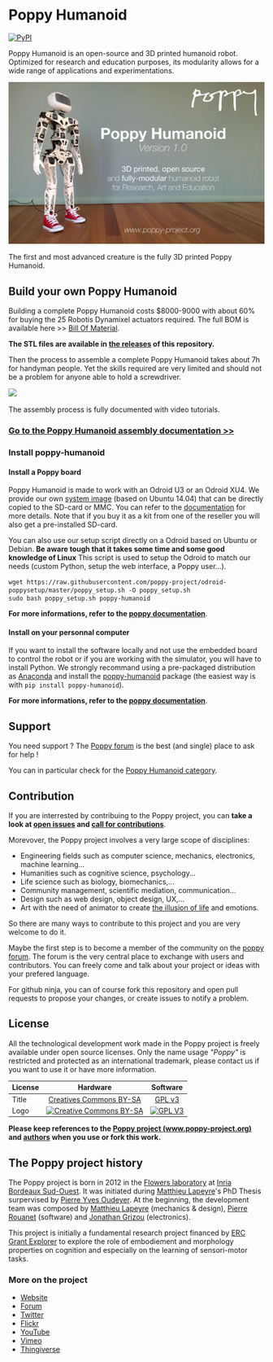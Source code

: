 Poppy Humanoid
===================
[![PyPI](https://img.shields.io/pypi/v/poppy-humanoid.svg)](https://pypi.python.org/pypi/poppy-humanoid/)

Poppy Humanoid is an open-source and 3D printed humanoid robot. Optimized for research and education purposes, its modularity allows for a wide range of applications and experimentations.

![Trunk Assembled](doc/img/poppy-humanoid-github.jpg)

The first and most advanced creature is the fully 3D printed Poppy Humanoid.


## Build your own Poppy Humanoid

Building a complete Poppy Humanoid costs $8000-9000 with about 60% for buying the 25 Robotis Dynamixel actuators required. The full BOM is available here >> [Bill Of Material](hardware/doc/BOM.md).

**The STL files are available in [the releases](https://github.com/poppy-project/poppy-humanoid/releases) of this repository.**

Then the process to assemble a complete Poppy Humanoid takes about 7h for  handyman people. Yet the skills required are very limited and should not be a problem for anyone able to hold a screwdriver.

[![](https://farm9.staticflickr.com/8641/16415558386_8b3ae1c21e_z_d.jpg)](hardware/doc/Poppy_Humanoid_assembly_instructions.md)

The assembly process is fully documented with video tutorials.
### [Go to the Poppy Humanoid assembly documentation >>](hardware/doc/Poppy_Humanoid_assembly_instructions.md)

### Install poppy-humanoid
#### Install a Poppy board
Poppy Humanoid is made to work with an Odroid U3 or an Odroid XU4. We provide our own [system image](https://github.com/poppy-project/poppy-humanoid/releases) (based on Ubuntu 14.04) that can be directly copied to the SD-card or MMC. You can refer to the [documentation](http://docs.poppy-project.org/en/installation/burn-an-image-file.html) for more details. Note that if you buy it as a kit from one of the reseller you will also get a pre-installed SD-card.


You can also use our setup script directly on a Odroid based on Ubuntu or Debian. **Be aware tough that it takes some time and some good knowledge of Linux** This script is used to setup the Odroid to match our needs (custom Python, setup the web interface, a Poppy user...).
```
wget https://raw.githubusercontent.com/poppy-project/odroid-poppysetup/master/poppy_setup.sh -O poppy_setup.sh
sudo bash poppy_setup.sh poppy-humanoid
```
**For more informations, refer to the [poppy documentation](http://docs.poppy-project.org/en/installation/install-a-poppy-board.html)**.


#### Install on your personnal computer
If you want to install the software locally and not use the embedded board to control the robot or if you are working with the simulator, you will have to install Python. We strongly recommand using a pre-packaged distribution as [Anaconda](http://continuum.io/downloads) and install the [poppy-humanoid](https://github.com/poppy-project/poppy-humanoid/tree/master/software) package (the easiest way is with `pip install poppy-humanoid`). 

**For more informations, refer to the [poppy documentation](http://docs.poppy-project.org/en/installation/index.html)**.


## Support
You need support ?
The [Poppy forum](https://forum.poppy-project.org) is the best (and single) place to ask for help !

You can in particular check for the [Poppy Humanoid category](https://forum.poppy-project.org/c/poppy-creatures/humanoid).

## Contribution

If you are interrested by contribuing to the Poppy project, you can **take a look at [open issues](https://github.com/poppy-project/poppy-humanoid/issues) and [call for contributions](https://forum.poppy-project.org/tags/call-for-contributions)**.

Morevover, the Poppy project involves a very large scope of disciplines: 
 - Engineering fields such as computer science, mechanics, electronics, machine learning... 
 - Humanities such as cognitive science, psychology...
 - Life science such as biology, biomechanics,...
 - Community management, scientific mediation, communication...
 - Design such as web design, object design, UX,... 
 - Art with the need of animator to create [the illusion of life](http://en.wikipedia.org/wiki/Disney_Animation:_The_Illusion_of_Life) and emotions.

So there are many ways to contribute to this project and you are very welcome to do it.

Maybe the first step is to become a member of the community on the [poppy forum](https://forum.poppy-project.org).  The forum is the very central place to exchange with users and contributors. You can freely come and talk about your project or ideas with your prefered language.

For github ninja, you can of course fork this repository and open pull requests to propose your changes, or create issues to notify a problem.

## License

All the technological development work made in the Poppy project is freely available under open source licenses. Only the name usage *"Poppy"* is restricted and protected as an international trademark, please contact us if you want to use it or have more information.


|   License     |     Hardware    |   Software      |
| ------------- | :-------------: | :-------------: |
| Title  | [Creatives Commons BY-SA](http://creativecommons.org/licenses/by-sa/4.0/)  |[GPL v3](http://www.gnu.org/licenses/gpl.html)  |
| Logo  | [![Creative Commons BY-SA](https://i.creativecommons.org/l/by-sa/4.0/88x31.png) ](http://creativecommons.org/licenses/by-sa/4.0/)  |[![GPL V3](https://www.gnu.org/graphics/gplv3-88x31.png)](http://www.gnu.org/licenses/gpl.html)  |


**Please keep references to the [Poppy project (www.poppy-project.org)](https://www.poppy-project.org/) and [authors](doc/authors.md) when you use or fork this work.**


## The Poppy project history

The Poppy project is born in 2012 in the [Flowers laboratory](https://flowers.inria.fr/) at [Inria Bordeaux Sud-Ouest](http://www.inria.fr/en/centre/bordeaux).
It was initiated during [Matthieu Lapeyre](https://github.com/matthieu-lapeyre)'s PhD Thesis surpervised by [Pierre Yves Oudeyer](http://www.pyoudeyer.com/). At the beginning, the development team was composed by [Matthieu Lapeyre](https://github.com/matthieu-lapeyre) (mechanics & design), [Pierre Rouanet](https://github.com/pierre-rouanet) (software) and [Jonathan Grizou](http://jgrizou.com/) (electronics).

This project is initially a fundamental research project financed by [ERC Grant Explorer](http://erc.europa.eu/) to explore the role of embodiement and morphology properties on cognition and especially on the learning of sensori-motor tasks.


### More on the project

- [Website](https://www.poppy-project.org)
- [Forum](https://forum.poppy-project.org)
- [Twitter](https://twitter.com/poppy_project)
- [Flickr](https://www.flickr.com/photos/poppy-project)
- [YouTube](https://www.youtube.com/channel/UC3iVGSr-vMgnFlIfPBH2p7Q)
- [Vimeo](https://vimeo.com/poppyproject/videos)
- [Thingiverse](http://www.thingiverse.com/poppy_project/)
